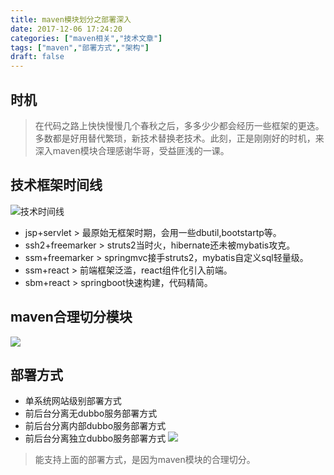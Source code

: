 ```yaml
---
title: maven模块划分之部署深入
date: 2017-12-06 17:24:20
categories: ["maven相关","技术文章"]
tags: ["maven","部署方式","架构"]
draft: false
---
```


## 时机
> 在代码之路上快快慢慢几个春秋之后，多多少少都会经历一些框架的更迭。多数都是好用替代繁琐，新技术替换老技术。此刻，正是刚刚好的时机，来深入maven模块合理感谢华哥，受益匪浅的一课。

## 技术框架时间线
![技术时间线](http://qn.meiflower.top/skillTimeLine.png)
* jsp+servlet > 最原始无框架时期，会用一些dbutil,bootstartp等。
* ssh2+freemarker > struts2当时火，hibernate还未被mybatis攻克。
* ssm+freemarker > springmvc接手struts2，mybatis自定义sql轻量级。
* ssm+react > 前端框架泛滥，react组件化引入前端。
* sbm+react > springboot快速构建，代码精简。


## maven合理切分模块
![](http://qn.meiflower.top/mavenModuleCut.png)

## 部署方式
* 单系统网站级别部署方式
* 前后台分离无dubbo服务部署方式
* 前后台分离内部dubbo服务部署方式
* 前后台分离独立dubbo服务部署方式
![](http://qn.meiflower.top/fourDeployMethod.png)
> 能支持上面的部署方式，是因为maven模块的合理切分。





